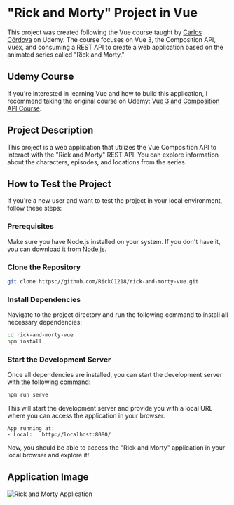 # "Rick and Morty" Project in Vue

This project was created following the Vue course taught by [Carlos Córdova](https://www.udemy.com/user/carloscdev/) on Udemy. The course focuses on Vue 3, the Composition API, Vuex, and consuming a REST API to create a web application based on the animated series called "Rick and Morty."

## Udemy Course

If you're interested in learning Vue and how to build this application, I recommend taking the original course on Udemy: [Vue 3 and Composition API Course](https://www.udemy.com/course/vue-3-composition-api-vuex-api-rest-rick-and-morty/).

## Project Description

This project is a web application that utilizes the Vue Composition API to interact with the "Rick and Morty" REST API. You can explore information about the characters, episodes, and locations from the series.

## How to Test the Project

If you're a new user and want to test the project in your local environment, follow these steps:

### Prerequisites

Make sure you have Node.js installed on your system. If you don't have it, you can download it from [Node.js](https://nodejs.org/).

### Clone the Repository

```bash
git clone https://github.com/RickC1218/rick-and-morty-vue.git
```

### Install Dependencies

Navigate to the project directory and run the following command to install all necessary dependencies:

```bash
cd rick-and-morty-vue
npm install
```

### Start the Development Server

Once all dependencies are installed, you can start the development server with the following command:

```bash
npm run serve
```

This will start the development server and provide you with a local URL where you can access the application in your browser.

```plaintext
App running at:
- Local:   http://localhost:8080/
```

Now, you should be able to access the "Rick and Morty" application in your local browser and explore it!

## Application Image
![Rick and Morty Application](src/assets/images/rick-and-morty-app.png)